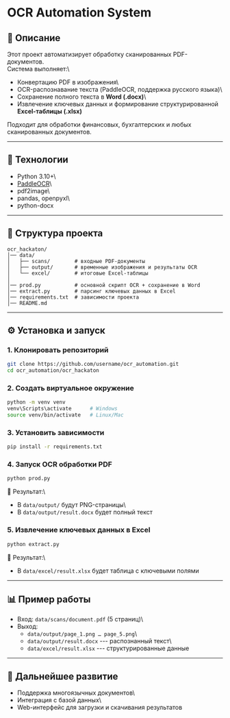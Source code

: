 # OCR Automation System

## 📌 Описание

Этот проект автоматизирует обработку сканированных PDF-документов.\
Система выполняет:\
- Конвертацию PDF в изображения\
- OCR-распознавание текста (PaddleOCR, поддержка русского языка)\
- Сохранение полного текста в **Word (.docx)**\
- Извлечение ключевых данных и формирование структурированной
**Excel-таблицы (.xlsx)**

Подходит для обработки финансовых, бухгалтерских и любых сканированных
документов.

------------------------------------------------------------------------

## 🚀 Технологии

-   Python 3.10+\
-   [PaddleOCR](https://github.com/PaddlePaddle/PaddleOCR)\
-   pdf2image\
-   pandas, openpyxl\
-   python-docx

------------------------------------------------------------------------

## 📂 Структура проекта

    ocr_hackaton/
    │── data/
    │   ├── scans/        # входные PDF-документы
    │   ├── output/       # временные изображения и результаты OCR
    │   └── excel/        # итоговые Excel-таблицы
    │
    │── prod.py           # основной скрипт OCR + сохранение в Word
    │── extract.py        # парсинг ключевых данных в Excel
    │── requirements.txt  # зависимости проекта
    │── README.md

------------------------------------------------------------------------

## ⚙️ Установка и запуск

### 1. Клонировать репозиторий

``` bash
git clone https://github.com/username/ocr_automation.git
cd ocr_automation/ocr_hackaton
```

### 2. Создать виртуальное окружение

``` bash
python -m venv venv
venv\Scripts\activate      # Windows
source venv/bin/activate   # Linux/Mac
```

### 3. Установить зависимости

``` bash
pip install -r requirements.txt
```

### 4. Запуск OCR обработки PDF

``` bash
python prod.py
```

📌 Результат:\
- В `data/output/` будут PNG-страницы\
- В `data/output/result.docx` будет полный текст

### 5. Извлечение ключевых данных в Excel

``` bash
python extract.py
```

📌 Результат:\
- В `data/excel/result.xlsx` будет таблица с ключевыми полями

------------------------------------------------------------------------

## 📊 Пример работы

-   Вход: `data/scans/document.pdf` (5 страниц)\
-   Выход:
    -   `data/output/page_1.png … page_5.png`\
    -   `data/output/result.docx` --- распознанный текст\
    -   `data/excel/result.xlsx` --- структурированные данные

------------------------------------------------------------------------

## 📌 Дальнейшее развитие

-   Поддержка многоязычных документов\
-   Интеграция с базой данных\
-   Web-интерфейс для загрузки и скачивания результатов
